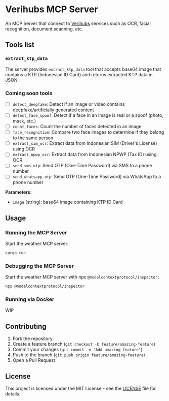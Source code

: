 # Verihubs MCP Server

An MCP Server that connect to [Verihubs](https://verihubs.com) services such as OCR, facial recognition, document scanning, etc.


## Tools list

### `extract_ktp_data`
The server provides `extract_ktp_data` tool that accepts base64 image that contains a KTP (Indonesian ID Card) and returns extracted KTP data in JSON.


### Coming soon tools
- [ ] `detect_deepfake`: Detect if an image or video contains deepfake/artificially generated content
- [ ] `detect_face_spoof`: Detect if a face in an image is real or a spoof (photo, mask, etc.)
- [ ] `count_faces`: Count the number of faces detected in an image
- [ ] `face_recognition`: Compare two face images to determine if they belong to the same person
- [ ] `extract_sim_ocr`: Extract data from Indonesian SIM (Driver's License) using OCR
- [ ] `extract_npwp_ocr`: Extract data from Indonesian NPWP (Tax ID) using OCR
- [ ] `send_sms_otp`: Send OTP (One-Time Password) via SMS to a phone number
- [ ] `send_whatsapp_otp`: Send OTP (One-Time Password) via WhatsApp to a phone number

**Parameters:**
- `image` (string): base64 image containing KTP ID Card

## Usage

### Running the MCP Server

Start the weather MCP server:

```bash
cargo run
```

### Debugging the MCP Server

Start the weather MCP server with npx `@modelcontextprotocol/inspector:`

```bash
npx @modelcontextprotocol/inspector
```

### Running via Docker

WIP


## Contributing

1. Fork the repository
2. Create a feature branch (`git checkout -b feature/amazing-feature`)
3. Commit your changes (`git commit -m 'Add amazing feature'`)
4. Push to the branch (`git push origin feature/amazing-feature`)
5. Open a Pull Request

## License

This project is licensed under the MIT License - see the [LICENSE](LICENSE) file for details.
